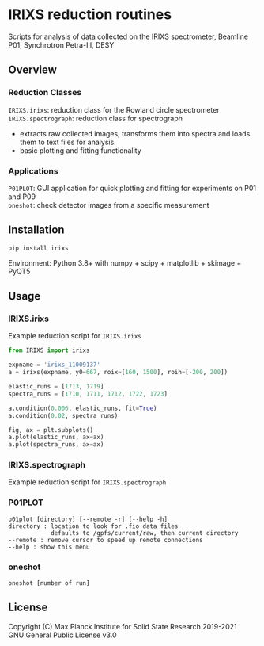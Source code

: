 # IRIXS reduction routines

Scripts for analysis of data collected on the IRIXS spectrometer, Beamline P01, Synchrotron Petra-III, DESY

## Overview

### Reduction Classes
`IRIXS.irixs`: reduction class for the Rowland circle spectrometer  
`IRIXS.spectrograph`: reduction class for spectrograph
- extracts raw collected images, transforms them into spectra and loads them to text files for analysis.
- basic plotting and fitting functionality

### Applications
`P01PLOT`: GUI application for quick plotting and fitting for experiments on P01 and P09  
`oneshot`: check detector images from a specific measurement

## Installation

`pip install irixs`

Environment: Python 3.8+ with numpy + scipy + matplotlib + skimage + PyQT5

## Usage

### IRIXS.irixs
Example reduction script for `IRIXS.irixs`

```python
from IRIXS import irixs

expname = 'irixs_11009137'
a = irixs(expname, y0=667, roix=[160, 1500], roih=[-200, 200])

elastic_runs = [1713, 1719]
spectra_runs = [1710, 1711, 1712, 1722, 1723]

a.condition(0.006, elastic_runs, fit=True)
a.condition(0.02, spectra_runs)

fig, ax = plt.subplots()
a.plot(elastic_runs, ax=ax)
a.plot(spectra_runs, ax=ax)
```

### IRIXS.spectrograph
Example reduction script for `IRIXS.spectrograph`

### P01PLOT
```
p01plot [directory] [--remote -r] [--help -h]
directory : location to look for .fio data files
            defaults to /gpfs/current/raw, then current directory
--remote : remove cursor to speed up remote connections
--help : show this menu
```

### oneshot

```
oneshot [number of run]
```

## License

Copyright (C) Max Planck Institute for Solid State Research 2019-2021  
GNU General Public License v3.0
